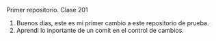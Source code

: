 Primer repositorio. Clase 201

1. Buenos dias, este es mi primer cambio a este repositorio de prueba.
2. Aprendi lo inportante de un comit en el control de cambios.
